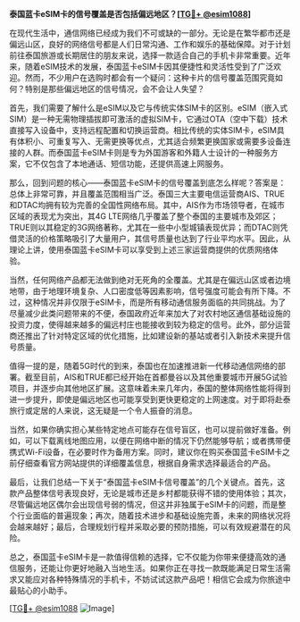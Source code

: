 **泰国蓝卡eSIM卡的信号覆盖是否包括偏远地区？[[TG💪+ @esim1088](https://t.me/s/esim1088)]**

在现代生活中，通信网络已经成为我们不可或缺的一部分。无论是在繁华都市还是偏远山区，良好的网络信号都是人们日常沟通、工作和娱乐的基础保障。对于计划前往泰国旅游或长期居住的朋友来说，选择一款适合自己的手机卡非常重要。近年来，随着eSIM技术的发展，泰国蓝卡eSIM卡因其便捷性和灵活性受到了广泛欢迎。然而，不少用户在选购时都会有一个疑问：这种卡片的信号覆盖范围究竟如何？特别是那些偏远地区的信号情况，会不会让人失望？

首先，我们需要了解什么是eSIM以及它与传统实体SIM卡的区别。eSIM（嵌入式SIM）是一种无需物理插拔即可激活的虚拟SIM卡，它通过OTA（空中下载）技术直接写入设备中，支持远程配置和切换运营商。相比传统的实体SIM卡，eSIM具有体积小、可重复写入、无需更换等优点，尤其适合频繁更换国家或需要多设备连接的人群。而泰国蓝卡eSIM卡则是专为外国游客和外籍人士设计的一种服务方案，它不仅包含了本地通话、短信功能，还提供高速上网服务。

那么，回到问题的核心——泰国蓝卡eSIM卡的信号覆盖到底怎么样呢？答案是：总体上非常可靠，并且覆盖范围相当广泛。泰国三大主要电信运营商AIS、TRUE和DTAC均拥有较为完善的全国性网络布局。其中，AIS作为市场领导者，在城市区域的表现尤为突出，其4G LTE网络几乎覆盖了整个泰国的主要城市及郊区；TRUE则以其稳定的3G网络著称，尤其在一些中小型城镇表现优异；而DTAC则凭借灵活的价格策略吸引了大量用户，其信号质量也达到了行业平均水平。因此，从理论上讲，使用泰国蓝卡eSIM卡可以享受到上述三家运营商提供的优质网络体验。

当然，任何网络产品都无法做到绝对无死角的全覆盖。尤其是在偏远山区或者边境地带，由于地理环境复杂、人口密度低等因素影响，信号强度可能会有所下降。不过，这种情况并非仅限于eSIM卡，而是所有移动通信服务面临的共同挑战。为了尽量减少此类问题带来的不便，泰国政府近年来加大了对农村地区通信基础设施的投资力度，使得越来越多的偏远村庄也能接收到较为稳定的信号。此外，部分运营商还推出了针对特定区域的优化措施，比如建设新的基站或者引入新技术来提升信号质量。

值得一提的是，随着5G时代的到来，泰国也在加速推进新一代移动通信网络的部署。截至目前，AIS和TRUE都已经开始在首都曼谷以及其他重要城市开展5G试验项目，并逐步向其他地区扩展。这意味着未来几年内，泰国的整体网络性能将得到进一步提升，即使是偏远地区也可能享受到更快更稳定的上网速度。对于即将赴泰旅行或定居的人来说，这无疑是一个令人振奋的消息。

当然，如果你确实担心某些特定地点可能存在信号盲区，也可以提前做好准备。例如，可以下载离线地图应用，以便在网络中断的情况下仍然能够导航；或者携带便携式Wi-Fi设备，在必要时作为备用方案。同时，建议你在购买泰国蓝卡eSIM卡之前仔细查看官方网站提供的详细覆盖信息，根据自身需求选择最适合的产品。

最后，让我们总结一下关于“泰国蓝卡eSIM卡信号覆盖”的几个关键点。首先，这款产品整体信号表现良好，无论是城市还是乡村都能获得不错的使用体验；其次，尽管偏远地区偶尔会出现信号弱的情况，但这并非独属于eSIM卡的问题，而是整个行业面临的普遍现象；再次，随着技术进步和基础设施完善，未来的网络状况将会越来越好；最后，合理规划行程并采取必要的预防措施，可以有效规避潜在的风险。

总之，泰国蓝卡eSIM卡是一款值得信赖的选择，它不仅能为你带来便捷高效的通信服务，还能让你更好地融入当地生活。如果你正在寻找一款既能满足日常生活需求又能应对各种特殊情况的手机卡，不妨试试这款产品吧！相信它会成为你旅途中最贴心的小助手。

[[TG💪+ @esim1088](https://t.me/s/esim1088) ![Image](https://i.postimg.cc/4NQfJmqS/Snipaste-2025-05-13-00-14-12.png)]